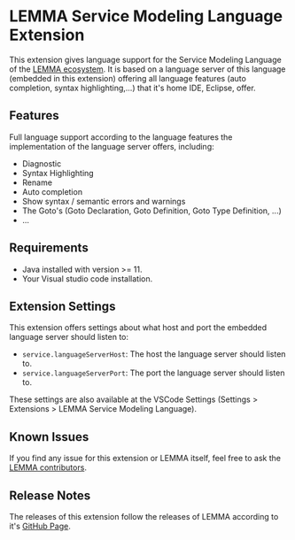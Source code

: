 # LEMMA Service Modeling Language Extension

This extension gives language support for the Service Modeling Language of the [LEMMA ecosystem](https://github.com/SeelabFhdo/lemma). It is based on a language server of this language (embedded in this extension) offering all language features (auto completion, syntax highlighting,...) that it's home IDE, Eclipse, offer.

## Features

Full language support according to the language features the implementation of the language server offers, including:

- Diagnostic
- Syntax Highlighting
- Rename
- Auto completion
- Show syntax / semantic errors and warnings
- The Goto's (Goto Declaration, Goto Definition, Goto Type Definition, ...)
- ...

## Requirements

- Java installed with version >= 11.
- Your Visual studio code installation.

## Extension Settings

This extension offers settings about what host and port the embedded language server should listen to:

* `service.languageServerHost`: The host the language server should listen to.
* `service.languageServerPort`: The port the language server should listen to.

These settings are also available at the VSCode Settings (Settings > Extensions > LEMMA Service Modeling Language).

## Known Issues

If you find any issue for this extension or LEMMA itself, feel free to ask the [LEMMA contributors](https://github.com/SeelabFhdo/lemma#contributors).

## Release Notes

The releases of this extension follow the releases of LEMMA according to it's [GitHub Page](https://github.com/SeelabFhdo/lemma/releases).